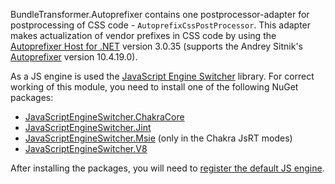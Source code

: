 BundleTransformer.Autoprefixer contains one postprocessor-adapter for postprocessing of CSS code - `AutoprefixCssPostProcessor`.
This adapter makes actualization of vendor prefixes in CSS code by using the [Autoprefixer Host for .NET](https://github.com/Taritsyn/AutoprefixerHost) version 3.0.35 (supports the Andrey Sitnik's [Autoprefixer](https://github.com/postcss/autoprefixer) version 10.4.19.0).

As a JS engine is used the [JavaScript Engine Switcher](https://github.com/Taritsyn/JavaScriptEngineSwitcher) library.
For correct working of this module, you need to install one of the following NuGet packages:

 * [JavaScriptEngineSwitcher.ChakraCore](https://www.nuget.org/packages/JavaScriptEngineSwitcher.ChakraCore)
 * [JavaScriptEngineSwitcher.Jint](https://www.nuget.org/packages/JavaScriptEngineSwitcher.Jint)
 * [JavaScriptEngineSwitcher.Msie](https://www.nuget.org/packages/JavaScriptEngineSwitcher.Msie) (only in the Chakra JsRT modes)
 * [JavaScriptEngineSwitcher.V8](https://www.nuget.org/packages/JavaScriptEngineSwitcher.V8)

After installing the packages, you will need to [register the default JS engine](https://github.com/Taritsyn/JavaScriptEngineSwitcher/wiki/Registration-of-JS-engines).